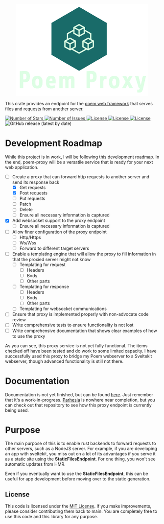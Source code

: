 <p style="text-align: center" align="center">
  <img src="/images/logo.png?raw=true"  alt="Employee data" title="Employee Data title" height=300px />
  <p>
    This crate provides an endpoint for the <a href="https://github.com/poem-web/poem">poem web framework</a> that serves files and requests from another server.
</p>
  <a href="#">
    <img src="https://img.shields.io/github/stars/Parrhesia-Base/poem-proxy?style=for-the-badge" alt="Number of Stars">
  </a>
  <a href="#">
    <img src="https://img.shields.io/github/issues/Parrhesia-Base/poem-proxy?style=for-the-badge" alt="Number of Issues">
  </a>
  <a href="#">
    <img src="https://img.shields.io/docsrs/poem-proxy/latest?style=for-the-badge" alt="License">
  </a>
  <a href="https://opensource.org/licenses/MIT">
    <img src="https://img.shields.io/github/license/Parrhesia-Base/poem-proxy?style=for-the-badge" alt="License">
  </a>
  <a href="https://opensource.org/licenses/MIT">
    <img src="https://img.shields.io/crates/d/poem-proxy?style=for-the-badge" alt="License">
  </a>
  <!-- Activate below when there is an actual release -->
  <img alt="GitHub release (latest by date)" src="https://img.shields.io/github/v/release/Parrhesia-Base/poem-proxy?color=purple&style=for-the-badge"/>
</p>

# Development Roadmap
While this project is in work, I will be following this development roadmap. In the end, poem-proxy will be a versatile service that is ready for your next web application.

- [ ] Create a proxy that can forward http requests to another server and send its response back
  - [X] Get requests
  - [X] Post requests
  - [ ] Put requests
  - [ ] Patch
  - [ ] Delete
  - [ ] Ensure all necessary information is captured
- [X] Add websocket support to the proxy endpoint
  - [ ] Ensure all necessary information is captured
- [ ] Allow finer configuration of the proxy endpoint
  - [ ] Http/Https
  - [ ] Ws/Wss
  - [ ] Forward to different target servers
- [ ] Enable a templating engine that will allow the proxy to fill information in that the proxied server might not know
  - [ ] Templating for request
    - [ ] Headers
    - [ ] Body
    - [ ] Other parts
  - [ ] Templating for response
    - [ ] Headers
    - [ ] Body
    - [ ] Other parts
  - [ ] Templating for websocket communications
- [ ] Ensure that proxy is implemented properly with non-advocate code review
- [ ] Write comprehensive tests to ensure functionality is not lost
- [ ] Write comprehensive documentation that shows clear examples of how to use the proxy

As you can see, this proxy service is not yet fully functional. The items checked off have been tested and do work to some limited capacity. I have successfully used this proxy to bridge my Poem webserver to a Sveltekit webserver, though advanced functionality is still not there.

# Documentation
Documentation is not yet finished, but can be found [here](). Just remember that it's a work-in-progress. [Parhesia](https://github.com/Parrhesia-Base/Parrhesia) is nowhere near completion, but you can check out that repository to see how this proxy endpoint is currently being used.

# Purpose

The main purpose of this is to enable rust backends to forward requests to other servers, such as a NodeJS server. For example, if you are developing an app with sveltekit, you miss out on a lot of its advantages if you serve it as a static site using the **StaticFilesEndpoint**. For one thing, you won't see automatic updates from HMR.

Even if you eventually want to use the **StaticFilesEndpoint**, this can be useful for app development before moving over to the static generation.

## License
This code is licensed under the [MIT License](https://github.com/Parresia-Web/poem-proxy/blob/main/LICENSE). If you make improvements, please consider contributing them back to main. You are completely free to use this code and this library for any purpose.
